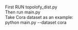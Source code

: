 First RUN topolofy_dist.py  
Then run main.py  
Take Cora dataset as an example:  
python main.py --dataset cora
